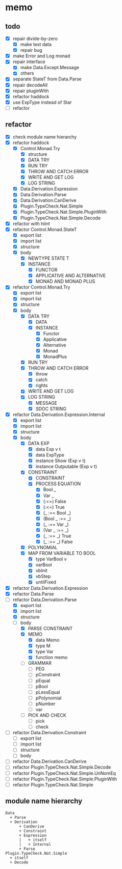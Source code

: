memo
====

todo
----

* [x] repair divide-by-zero
	+ [x] make test data
	+ [x] repair bug
* [x] make Error and Log monad
* [x] repair interface
	+ [x] make Data.Except.Message
	+ [x] others
* [x] separate StateT from Data.Parse
* [x] repair decodeAll
* [x] repair pluginWith
* [x] refactor haddock
* [x] use ExpType instead of Star
* [ ] refactor

refactor
--------

* [x] check module name hierarchy
* [x] refactor haddock
	+ [x] Control.Monad.Try
		- [x] structure
		- [x] DATA TRY
		- [x] RUN TRY
		- [x] THROW AND CATCH ERROR
		- [x] WRITE AND GET LOG
		- [x] LOG STRING
	+ [x] Data.Derivation.Expression
	+ [x] Data.Derivation.Parse
	+ [x] Data.Derivation.CanDerive
	+ [x] Plugin.TypeCheck.Nat.Simple
	+ [x] Plugin.TypeCheck.Nat.Simple.PluginWith
	+ [x] Plugin.TypeCheck.Nat.Simple.Decode
* [x] refactor with hlint
* [x] refactor Control.Monad.StateT
	+ [x] export list
	+ [x] import list
	+ [x] structure
	+ [x] body
		- [x] NEWTYPE STATE T
		- [x] INSTANCE
			* [x] FUNCTOR
			* [x] APPLICATIVE AND ALTERNATIVE
			* [x] MONAD AND MONAD PLUS
* [x] refactor Control.Monad.Try
	+ [x] export list
	+ [x] import list
	+ [x] structure
	+ [x] body
		- [x] DATA TRY
			* [x] DATA
			* [x] INSTANCE
				+ [x] Functor
				+ [x] Applicative
				+ [x] Alternative
				+ [x] Monad
				+ [x] MonadPlus
		- [x] RUN TRY
		- [x] THROW AND CATCH ERROR
			* [x] throw
			* [x] catch
			* [x] rights
		- [x] WRITE AND GET LOG
		- [x] LOG STRING
			* [x] MESSAGE
			* [x] SDOC STRING
* [x] refactor Data.Derivation.Expression.Internal
	+ [x] export list
	+ [x] import list
	+ [x] structure
	+ [x] body
		- [x] DATA EXP
			* [x] data Exp v t
			* [x] data ExpType
			* [x] instance Show (Exp v t)
			* [x] instance Outputable (Exp v t)
		- [x] CONSTRAINT
			* [x] CONSTRAINT
			* [x] PROCESS EQUATION
				+ [x] Bool _
				+ [x] Var _
				+ [x] (:<=) False
				+ [x] (:<=) True
				+ [x] (_ :== Bool _)
				+ [x] (Bool _ :== _)
				+ [x] (_ :== Var _)
				+ [x] (Var _ :== _)
				+ [x] (_ :== _) True
				+ [x] (_ :== _) False
		- [x] POLYNOMIAL
		- [x] MAP FROM VARIABLE TO BOOL
			* [x] type VarBool v
			* [x] varBool
			* [x] vbInit
			* [x] vbStep
			* [x] untilFixed
* [x] refactor Data.Derivation.Expression
* [x] refactor Data.Parse
* [ ] refactor Data.Derivation.Parse
	+ [x] export list
	+ [x] import list
	+ [x] structure
	+ [ ] body
		- [x] PARSE CONSTRAINT
		- [x] MEMO
			* [x] data Memo
			* [x] type M
			* [x] type Var
			* [x] function memo
		- [ ] GRAMMAR
			* [ ] PEG
			* [ ] pConstraint
			* [ ] pEqual
			* [ ] pBool
			* [ ] pLessEqual
			* [ ] pPolynomial
			* [ ] pNumber
			* [ ] var
		- [ ] PICK AND CHECK
			* [ ] pick
			* [ ] check
* [ ] refactor Data.Derivation.Constraint
	* [ ] export list
	* [ ] import list
	* [ ] structure
	* [ ] body
* [ ] refactor Data.Derivation.CanDerive
* [ ] refactor Plugin.TypeCheck.Nat.Simple.Decode
* [ ] refactor Plugin.TypeCheck.Nat.Simple.UnNomEq
* [ ] refactor Plugin.TypeCheck.Nat.Simple.PluginWith
* [ ] refactor Plugin.TypeCheck.Nat.Simple

module name hierarchy
---------------------

```
Data
  + Parse
  + Derivation
      + CanDerive
      + Constraint
      + Expression
      |   + itself
      |   + Internal
      + Parse
Plugin.TypeCheck.Nat.Simple
  + itself
  + Decode
```
